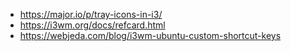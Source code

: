 - https://major.io/p/tray-icons-in-i3/
- https://i3wm.org/docs/refcard.html
- https://webjeda.com/blog/i3wm-ubuntu-custom-shortcut-keys
